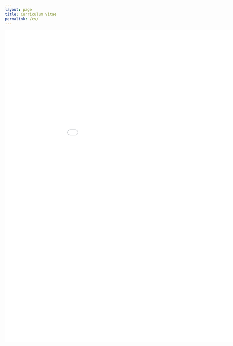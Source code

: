 ```yaml
---
layout: page
title: Curriculum Vitae
permalink: /cv/
---
```


<embed src="../_pdfs/aam_cv.pdf" width="1000" height="1000" type="application/pdf">